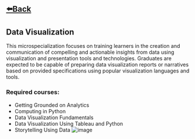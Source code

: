 ## [⬅️Back](./)

## Data Visualization
This microspecialization focuses on training learners in the creation and communication of compelling and actionable insights from data using visualization and presentation tools and technologies. Graduates are expected to be capable of preparing data visualization reports or narratives based on provided specifications using popular visualization languages and tools.

### Required courses:
- Getting Grounded on Analytics
- Computing in Python
- Data Visualization Fundamentals
- Data Visualization Using Tableau and Python
- Storytelling Using Data
![image](https://github.com/greatcyan/cyrus-baruc-data-analytics-portfolio/assets/95137493/ca7ba75e-a487-43f6-aa88-4df8dfc3c1f0)
